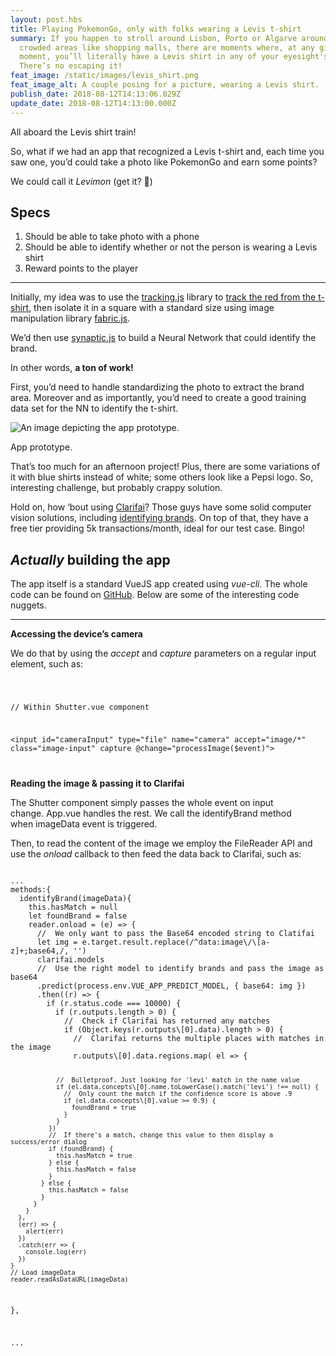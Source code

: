 ```yaml
---
layout: post.hbs
title: Playing PokemonGo, only with folks wearing a Levis t-shirt
summary: If you happen to stroll around Lisbon, Porto or Algarve around some
  crowded areas like shopping malls, there are moments where, at any given
  moment, you’ll literally have a Levis shirt in any of your eyesight's angle.
  There’s no escaping it!
feat_image: /static/images/levis_shirt.png
feat_image_alt: A couple posing for a picture, wearing a Levis shirt.
publish_date: 2018-08-12T14:13:06.029Z
update_date: 2018-08-12T14:13:00.000Z
---
```

All aboard the Levis shirt train!

So, what if we had an app that recognized a Levis t-shirt and, each time you saw one, you’d could take a photo like PokemonGo and earn some points?

We could call it *Levimon* (get it? 🙊)

## Specs

1. Should be able to take photo with a phone
2. Should be able to identify whether or not the person is wearing a Levis shirt
3. Reward points to the player

<hr>

Initially, my idea was to use the [](https://trackingjs.com/)<a href="https://trackingjs.com/" target="_blank">tracking.js</a> library to [](https://trackingjs.com/examples/color_hello_world.html)<a href="https://trackingjs.com/examples/color_hello_world.html" target="_blank">track the red from the t-shirt</a>, then isolate it in a square with a standard size using image manipulation library [](http://fabricjs.com/)<a href="http://fabricjs.com/" target="_blank">fabric.js</a>.

We’d then use [](http://caza.la/synaptic/#/)<a href="http://caza.la/synaptic/#/" target="_blank">synaptic.js</a> to build a Neural Network that could identify the brand.

In other words, **a ton of work!** 

First, you’d need to handle standardizing the photo to extract the brand area. Moreover and as importantly, you’d need to create a good training data set for the NN to identify the t-shirt.

![An image depicting the app prototype.](/static/images/app_simulation.gif "App prototype")

<p class="u-ImageDescription">App prototype.</p>

That’s too much for an afternoon project! Plus, there are some variations of it with blue shirts instead of white; some others look like a Pepsi logo. So, interesting challenge, but probably crappy solution.

Hold on, how ‘bout using [](https://clarifai.com/)<a href="https://clarifai.com/" target="_blank">Clarifai</a>? Those guys have some solid computer vision solutions, including [](https://clarifai.com/models/logo-image-recognition-model-c443119bf2ed4da98487520d01a0b1e3)<a href="https://clarifai.com/models/logo-image-recognition-model-c443119bf2ed4da98487520d01a0b1e3" target="_blank">identifying brands</a>. On top of that, they have a free tier providing 5k transactions/month, ideal for our test case. Bingo!

## *Actually* building the app

The app itself is a standard VueJS app created using *vue-cli.* The whole code can be found on [](https://github.com/mstrlaw/levimon)<a href="https://github.com/mstrlaw/levimon" target="_blank">GitHub</a>. Below are some of the interesting code nuggets.

<hr>

**Accessing the device’s camera**

We do that by using the *accept* and *capture* parameters on a regular input element, such as:

<code>

// Within Shutter.vue component

<input id="cameraInput" type="file" name="camera" accept="image/*" class="image-input" capture @change="processImage($event)">

</code>

**Reading the image & passing it to Clarifai**

The Shutter component simply passes the whole event on input change. App.vue handles the rest. We call the identifyBrand method when imageData event is triggered. 

Then, to read the content of the image we employ the FileReader API and use the *onload* callback to then feed the data back to Clarifai, such as:

<code>
...
methods:{
  identifyBrand(imageData){
    this.hasMatch = null
    let foundBrand = false
    reader.onload = (e) => {
      //  We only want to pass the Base64 encoded string to Clatifai
      let img = e.target.result.replace(/^data:image\/\[a-z]+;base64,/, '')
      clarifai.models
      //  Use the right model to identify brands and pass the image as base64
      .predict(process.env.VUE_APP_PREDICT_MODEL, { base64: img })
      .then((r) => {
        if (r.status.code === 10000) {
          if (r.outputs.length > 0) {
            //  Check if Clarifai has returned any matches
            if (Object.keys(r.outputs\[0].data).length > 0) {
              //  Clarifai returns the multiple places with matches in the image
              r.outputs\[0].data.regions.map( el => {
                  
                //  Bulletproof. Just looking for 'levi' match in the name value
                if (el.data.concepts\[0].name.toLowerCase().match('levi') !== null) {
                  //  Only count the match if the confidence score is above .9
                  if (el.data.concepts\[0].value >= 0.9) {
                    foundBrand = true
                  }
                }
              })
              //  If there's a match, change this value to then display a success/error dialog
              if (foundBrand) {
                this.hasMatch = true
              } else {
                this.hasMatch = false
              }
            } else {
              this.hasMatch = false
            }
          }
        }
      },
      (err) => {
        alert(err)
      })
      .catch(err => {
        console.log(err)
      })
    }
    // Load imageData  
    reader.readAsDataURL(imageData)
  },
 
  ...
</script>

</code>